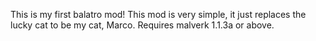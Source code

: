 This is my first balatro mod! This mod is very simple, it just replaces the lucky cat to be my cat, Marco. Requires malverk 1.1.3a or above.
